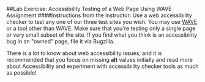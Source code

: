 ##Lab Exercise: Accessibility Testing of a Web Page Using WAVE Assignment
####Instructions from the instructor:
Use a web accessibility checker to test any one of our three test sites you wish. You may use [WAVE](http://wave.webaim.org/) or a tool other than WAVE. Make sure that you're testing only a single page or very small subset of the site. If you find what you think is an accessibility bug in an "owned" page, file it via Bugzilla.

There is a lot to know about web accessibility issues, and it is recommended that you focus on missing **alt** values initially and read more about Accessibility and experiment with accessibility checker tools as much as possible!

